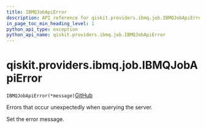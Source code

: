 ```yaml
---
title: IBMQJobApiError
description: API reference for qiskit.providers.ibmq.job.IBMQJobApiError
in_page_toc_min_heading_level: 1
python_api_type: exception
python_api_name: qiskit.providers.ibmq.job.IBMQJobApiError
---
```


# qiskit.providers.ibmq.job.IBMQJobApiError

<span id="qiskit.providers.ibmq.job.IBMQJobApiError" />

`IBMQJobApiError(*message)`[GitHub](https://github.com/qiskit/qiskit-ibmq-provider/tree/stable/0.18/qiskit/providers/ibmq/job/exceptions.py "view source code")

Errors that occur unexpectedly when querying the server.

Set the error message.

